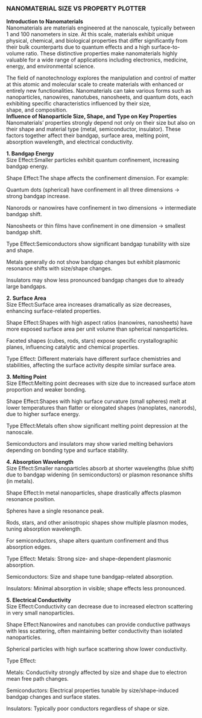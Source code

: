 ### NANOMATERIAL SIZE VS PROPERTY PLOTTER                                                                                                    
****Introduction to Nanomaterials****<br>
Nanomaterials are materials engineered at the nanoscale, typically between 1 and 100 nanometers in size. At this scale, materials exhibit unique physical, chemical, and biological properties that differ significantly from their bulk counterparts due to quantum effects and a high surface-to-volume ratio. These distinctive properties make nanomaterials highly valuable for a wide range of applications including electronics, medicine, energy, and environmental science.

The field of nanotechnology explores the manipulation and control of matter at this atomic and molecular scale to create materials with enhanced or entirely new functionalities. Nanomaterials can take various forms such as nanoparticles, nanowires, nanotubes, nanosheets, and quantum dots, each exhibiting specific characteristics influenced by their size, shape, and composition.<br>
****Influence of Nanoparticle Size, Shape, and Type on Key Properties****<br>
Nanomaterials’ properties strongly depend not only on their size but also on their shape and material type (metal, semiconductor, insulator). These factors together affect their bandgap, surface area, melting point, absorption wavelength, and electrical conductivity.

****1. Bandgap Energy****<br>
Size Effect:Smaller particles exhibit quantum confinement, increasing bandgap energy.

Shape Effect:The shape affects the confinement dimension. For example:

Quantum dots (spherical) have confinement in all three dimensions → strong bandgap increase.

Nanorods or nanowires have confinement in two dimensions → intermediate bandgap shift.

Nanosheets or thin films have confinement in one dimension → smallest bandgap shift.

Type Effect:Semiconductors show significant bandgap tunability with size and shape.

Metals generally do not show bandgap changes but exhibit plasmonic resonance shifts with size/shape changes.

Insulators may show less pronounced bandgap changes due to already large bandgaps.

****2. Surface Area****<br>
Size Effect:Surface area increases dramatically as size decreases, enhancing surface-related properties.

Shape Effect:Shapes with high aspect ratios (nanowires, nanosheets) have more exposed surface area per unit volume than spherical nanoparticles.

Faceted shapes (cubes, rods, stars) expose specific crystallographic planes, influencing catalytic and chemical properties.

Type Effect:
Different materials have different surface chemistries and stabilities, affecting the surface activity despite similar surface area.

****3. Melting Point****<br>
Size Effect:Melting point decreases with size due to increased surface atom proportion and weaker bonding.

Shape Effect:Shapes with high surface curvature (small spheres) melt at lower temperatures than flatter or elongated shapes (nanoplates, nanorods), due to higher surface energy.

Type Effect:Metals often show significant melting point depression at the nanoscale.

Semiconductors and insulators may show varied melting behaviors depending on bonding type and surface stability.

****4. Absorption Wavelength****<br>
Size Effect:Smaller nanoparticles absorb at shorter wavelengths (blue shift) due to bandgap widening (in semiconductors) or plasmon resonance shifts (in metals).

Shape Effect:In metal nanoparticles, shape drastically affects plasmon resonance position.

Spheres have a single resonance peak.

Rods, stars, and other anisotropic shapes show multiple plasmon modes, tuning absorption wavelength.

For semiconductors, shape alters quantum confinement and thus absorption edges.

Type Effect:
Metals: Strong size- and shape-dependent plasmonic absorption.

Semiconductors: Size and shape tune bandgap-related absorption.

Insulators: Minimal absorption in visible; shape effects less pronounced.

****5. Electrical Conductivity****<br>
Size Effect:Conductivity can decrease due to increased electron scattering in very small nanoparticles.

Shape Effect:Nanowires and nanotubes can provide conductive pathways with less scattering, often maintaining better conductivity than isolated nanoparticles.

Spherical particles with high surface scattering show lower conductivity.

Type Effect:

Metals: Conductivity strongly affected by size and shape due to electron mean free path changes.

Semiconductors: Electrical properties tunable by size/shape-induced bandgap changes and surface states.

Insulators: Typically poor conductors regardless of shape or size.
